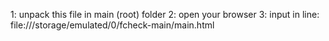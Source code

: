 1: unpack this file in main (root) folder
2: open your browser
3: input in line: file:///storage/emulated/0/fcheck-main/main.html
